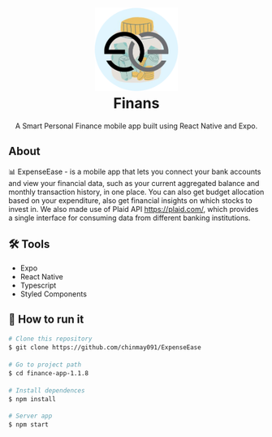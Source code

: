 <h1 align="center">
  <div><img height="164" src="src/assets/adaptive-icon2.png"></img><div>
  Finans
</h1>

<p align="center">A Smart Personal Finance mobile app built using React Native and Expo.</p>

## About

📊 ExpenseEase - is a mobile app that lets you connect your bank accounts and view your financial data, such as your current aggregated balance and monthly transaction history, in one place. You can also get budget allocation based on your expenditure, also get financial insights on which stocks to invest in. We also made use of Plaid API https://plaid.com/, which provides a single interface for consuming data from different banking institutions.

## 🛠 Tools

- Expo
- React Native
- Typescript
- Styled Components

## 🚀 How to run it

```bash
# Clone this repository
$ git clone https://github.com/chinmay091/ExpenseEase

# Go to project path
$ cd finance-app-1.1.8

# Install dependences
$ npm install

# Server app
$ npm start
```
